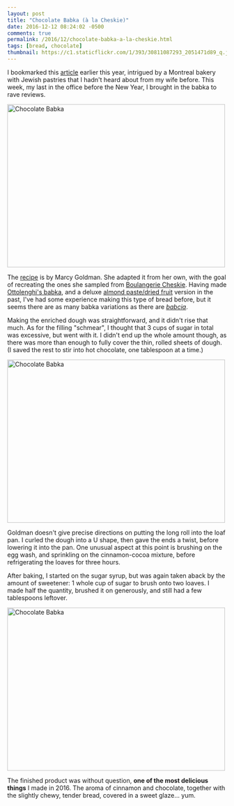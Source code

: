 ```yaml
---
layout: post
title: "Chocolate Babka (à la Cheskie)"
date: 2016-12-12 08:24:02 -0500
comments: true
permalink: /2016/12/chocolate-babka-a-la-cheskie.html
tags: [bread, chocolate]
thumbnail: https://c1.staticflickr.com/1/393/30811087293_2051471d89_q.jpg
---
```


I bookmarked this [article](https://www.washingtonpost.com/lifestyle/food/the-two-bakery-secrets-that-make-this-babka-better-than-the-rest/2016/04/04/6574bf30-f2c0-11e5-89c3-a647fcce95e0_story.html) earlier this year,
intrigued by a Montreal bakery with Jewish pastries that I hadn't heard about from my wife before. This week,
my last in the office before the New Year, I brought in the babka to rave reviews.

<a data-flickr-embed="true"  href="https://www.flickr.com/photos/gnuf/30811076383/in/dateposted/" title="Chocolate Babka"><img src="https://c8.staticflickr.com/1/228/30811076383_11c6328fa5.jpg" width="500" height="375" alt="Chocolate Babka"></a><script async src="//embedr.flickr.com/assets/client-code.js" charset="utf-8"></script>

The [recipe](https://www.washingtonpost.com/recipes/chocolate-babka/14578/?tid=a_inl) is
by Marcy Goldman. She adapted it from her own, with the goal of recreating the ones she sampled
from [Boulangerie Cheskie](https://www.yelp.com/biz/boulangerie-cheskie-montr%C3%A9al-2). Having
made [Ottolenghi's babka](/2013/01/chocolate-krantz-cake.html), and a deluxe 
[almond paste/dried fruit](/2008/05/chocolate-babka.html) version in the past, I've had some experience making this
type of bread before, but it seems there are as many babka variations as there are [_babcia_](https://en.wiktionary.org/wiki/babcia).

Making the enriched dough was straightforward, and it didn't rise that
much. As for the filling "schmear", I thought that 3 cups of sugar
in total was excessive, but went with it.  I didn't end up the whole
amount though, as there was more than enough to fully cover the thin,
rolled sheets of dough.  (I saved the rest to stir into hot chocolate,
one tablespoon at a time.)

<a data-flickr-embed="true"  href="https://www.flickr.com/photos/gnuf/30811087293/in/dateposted/" title="Chocolate Babka"><img src="https://c6.staticflickr.com/1/393/30811087293_2051471d89.jpg" width="500" height="375" alt="Chocolate Babka"></a><script async src="//embedr.flickr.com/assets/client-code.js" charset="utf-8"></script>

Goldman doesn't give precise directions on putting the long roll into the loaf pan. I curled the
dough into a U shape, then gave the ends a twist, before lowering it into the pan. One unusual
aspect at this point is brushing on the egg wash, and sprinkling on the cinnamon-cocoa mixture,
before refrigerating the loaves for three hours.

After baking, I started on the sugar syrup, but was again taken aback by the amount of sweetener:
1 whole cup of sugar to brush onto two loaves. I made half the quantity, brushed it on generously,
and still had a few tablespoons leftover.

<a data-flickr-embed="true"  href="https://www.flickr.com/photos/gnuf/31700387421/in/dateposted/" title="Chocolate Babka"><img src="https://c6.staticflickr.com/1/327/31700387421_5ba9a0b417.jpg" width="500" height="375" alt="Chocolate Babka"></a><script async src="//embedr.flickr.com/assets/client-code.js" charset="utf-8"></script>

The finished product was without question, **one of the most delicious
things** I made in 2016. The aroma of cinnamon and chocolate, together
with the slightly chewy, tender bread, covered in a sweet glaze… yum.

